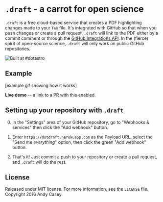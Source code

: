 `.draft` - a carrot for open science
====================================

`.draft` is a free cloud-based service that creates a PDF highlighting changes made to your `TeX` file. It's integrated with GitHub so that when you push changes or create a pull request, `.draft` will link to the PDF either by a commit comment or through the [GitHub Integrations API](https://github.com/integrations). In the (fierce) spirit of open-source science, `.draft` will only work on public GitHub repositories.

![Built at #dotastro](http://img.shields.io/badge/Built%20at-%23dotastro-blue.svg?style=flat)


Example
-------

[example gif showing how it works]


**Live demo** -- a link to a PR with this enabled.


Setting up your repository with `.draft`
----------------------------------------

0.  In the "Settings" area of your GitHub repository, go to "Webhooks & services" then click the "Add webhook" button.

1.  Enter `https://dotdraft.herokuapp.com` as the Payload URL, select the "Send me *everything*" option, then click the green "Add webhook" button.

2.  That's it! Just commit a push to your repository or create a pull request, and `.draft` will do the rest.


License
-------
Released under MIT license. For more information, see the `LICENSE` file. Copyright 2016 Andy Casey.
